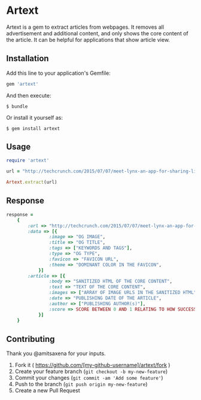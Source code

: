# Artext

Artext is a gem to extract articles from webpages. It removes all advertisement and additional content, and only shows the core content of the article. It can be helpful for applications that show article view.

## Installation

Add this line to your application's Gemfile:

```ruby
gem 'artext'
```

And then execute:

    $ bundle

Or install it yourself as:

    $ gem install artext

## Usage

```ruby
require 'artext'

url = "http://techcrunch.com/2015/07/07/meet-lynx-an-app-for-sharing-links-with-friends/"

Artext.extract(url)
```

## Response

```ruby
response = 
	{
		:url => "http://techcrunch.com/2015/07/07/meet-lynx-an-app-for-sharing-links-with-friends/"
		:data => [{
				:image => "OG IMAGE",
				:title => "OG TITLE",
				:tags => ["KEYWORDS AND TAGS"],
				:type => "OG TYPE",
				:favicon => "FAVICON URL",
				:theme => "DOMINANT COLOR IN THE FAVICON",
			}]
		:article => [{
				:body => "SANITIZED HTML OF THE CORE CONTENT",
				:text => "TEXT OF THE CORE CONTENT",
				:images => ["ARRAY OF IMAGE URLS IN THE SANITIZED HTML"],
				:date => "PUBLISHING DATE OF THE ARTICLE",
				:author => ["PUBLISHING AUTHOR(s)"],
				:score => SCORE BETWEEN 0 AND 1 RELATING TO HOW SUCCESSFULLY THE CONTENT WAS EXTRACTED,
			}]
	}
```

## Contributing

Thank you @amitsaxena for your inputs.

1. Fork it ( https://github.com/[my-github-username]/artext/fork )
2. Create your feature branch (`git checkout -b my-new-feature`)
3. Commit your changes (`git commit -am 'Add some feature'`)
4. Push to the branch (`git push origin my-new-feature`)
5. Create a new Pull Request
